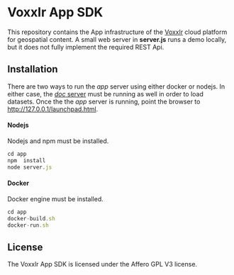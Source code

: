 # Voxxlr App SDK
This repository contains the App infrastructure of the [Voxxlr](https://www.voxxlr.com) cloud platform for geospatial content. A small web server in __server.js__ runs a demo locally, but it does not fully implement the required REST Api. 

## Installation

There are two ways to run the _app_ server using either docker or nodejs. In either case, the [_doc_ server](https://github.com/voxxlr/doc) must be running as well in order to load datasets. Once the the _app_ server is running, point the browser to http://127.0.0.1/launchpad.html.

#### Nodejs

Nodejs and npm must be installed.

```javascript
cd app
npm  install
node server.js
```

#### Docker

Docker engine must be installed.

```javascript
cd app
docker-build.sh
docker-run.sh
```

## License
The Voxxlr App SDK is licensed under the Affero GPL V3 license.
